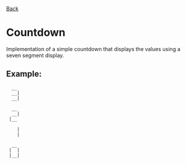 [Back](../../)
# Countdown
Implementation of a simple countdown that displays the values using a seven segment display.

## Example:
```
  __
  __|
  __|

  __
  __|
 |__

    |
    |

  __
 |  |
 |__|
```
